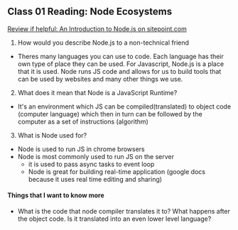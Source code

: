 ## Class 01 Reading: Node Ecosystems

[Review if helpful: An Introduction to Node.js on sitepoint.com](https://www.sitepoint.com/an-introduction-to-node-js)

1. How would you describe Node.js to a non-technical friend
  - Theres many languages you can use to code. Each language has their own type of place they can be used. For Javascript, Node.js is a place that it is used. Node runs JS code and allows for us to build tools that can be used by websites and many other things we use. 
2. What does it mean that Node is a JavaScript Runtime?
  - It's an environment which JS can be compiled(translated) to object code (computer language) which then in turn can be followed by the computer as a set of instructions (algorithm)
3. What is Node used for?
  - Node is used to run JS in chrome browsers
  - Node is most commonly used to run JS on the server
    - it is used to pass async tasks to event loop 
    - Node is great for building real-time application (google docs because it uses real time editing and sharing)

#### Things that I want to know more
- What is the code that node compiler translates it to? What happens after the object code. Is it translated into an even lower level language?